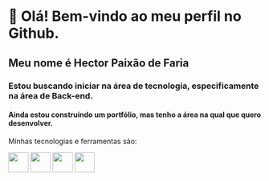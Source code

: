 # 👋 Olá! Bem-vindo ao meu perfil no Github.
## Meu nome é Hector Paixão de Faria
### Estou buscando iniciar na área de tecnologia, especificamente na área de Back-end.

#### Ainda estou construindo um portfólio, mas tenho a área na qual que quero desenvolver.
Minhas tecnologias e ferramentas são:


<img src="https://cdn.jsdelivr.net/gh/devicons/devicon@latest/icons/csharp/csharp-original.svg" width="40" height="40" /> <img src="https://cdn.jsdelivr.net/gh/devicons/devicon@latest/icons/linux/linux-original.svg" width="40" height="40" /> <img src="https://cdn.jsdelivr.net/gh/devicons/devicon@latest/icons/mysql/mysql-original-wordmark.svg" width="40" height="40" /> 
<img src="https://cdn.jsdelivr.net/gh/devicons/devicon@latest/icons/dot-net/dot-net-original.svg" width="40" height="40" />
          
          
          
            
          
